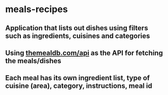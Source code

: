# meals-recipes
 
## Application that lists out dishes using filters such as ingredients, cuisines and categories
## Using [themealdb.com/api](https://www.themealdb.com/api.php) as the API for fetching the meals/dishes
## Each meal has its own ingredient list, type of cuisine (area), category, instructions, meal id
